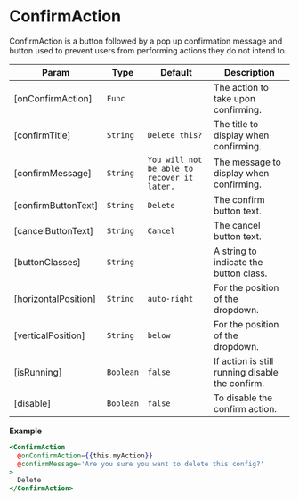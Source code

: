 # ConfirmAction

ConfirmAction is a button followed by a pop up confirmation message and button used to prevent users from performing actions they do not intend to.

| Param                | Type                 | Default                                                | Description                                     |
| -------------------- | -------------------- | ------------------------------------------------------ | ----------------------------------------------- |
| [onConfirmAction]    | <code>Func</code>    | <code></code>                                          | The action to take upon confirming.             |
| [confirmTitle]       | <code>String</code>  | <code>Delete this?</code>                              | The title to display when confirming.           |
| [confirmMessage]     | <code>String</code>  | <code>You will not be able to recover it later.</code> | The message to display when confirming.         |
| [confirmButtonText]  | <code>String</code>  | <code>Delete</code>                                    | The confirm button text.                        |
| [cancelButtonText]   | <code>String</code>  | <code>Cancel</code>                                    | The cancel button text.                         |
| [buttonClasses]      | <code>String</code>  |                                                        | A string to indicate the button class.          |
| [horizontalPosition] | <code>String</code>  | <code>auto-right</code>                                | For the position of the dropdown.               |
| [verticalPosition]   | <code>String</code>  | <code>below</code>                                     | For the position of the dropdown.               |
| [isRunning]          | <code>Boolean</code> | <code>false</code>                                     | If action is still running disable the confirm. |
| [disable]            | <code>Boolean</code> | <code>false</code>                                     | To disable the confirm action.                  |

**Example**

```hbs preview-template
<ConfirmAction
  @onConfirmAction={{this.myAction}}
  @confirmMessage='Are you sure you want to delete this config?'
>
  Delete
</ConfirmAction>
```
